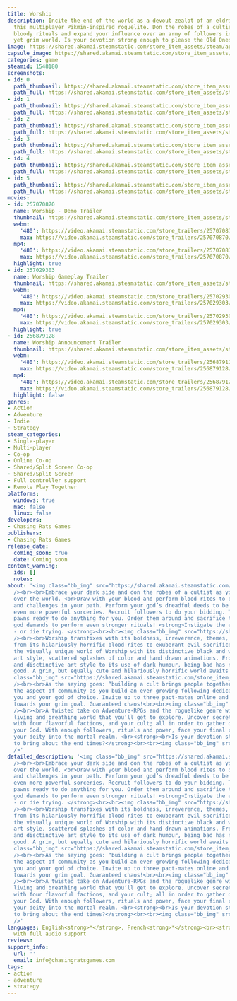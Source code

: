 ```yaml
---
title: Worship
description: Incite the end of the world as a devout zealot of an eldritch god in
  this multiplayer Pikmin-inspired roguelite. Don the robes of a cultist, perform
  bloody rituals and expand your influence over an army of followers in this cute
  yet grim world. Is your devotion strong enough to please the Old Ones?
image: https://shared.akamai.steamstatic.com/store_item_assets/steam/apps/1548180/header.jpg?t=1730746434
capsule_image: https://shared.akamai.steamstatic.com/store_item_assets/steam/apps/1548180/capsule_231x87.jpg?t=1730746434
categories: game
steamid: 1548180
screenshots:
- id: 0
  path_thumbnail: https://shared.akamai.steamstatic.com/store_item_assets/steam/apps/1548180/ss_d90be1f68588d385d9c77fb34a4f997840e0c649.600x338.jpg?t=1730746434
  path_full: https://shared.akamai.steamstatic.com/store_item_assets/steam/apps/1548180/ss_d90be1f68588d385d9c77fb34a4f997840e0c649.1920x1080.jpg?t=1730746434
- id: 1
  path_thumbnail: https://shared.akamai.steamstatic.com/store_item_assets/steam/apps/1548180/ss_e26543e42d8b678804fb52f3ee943e91f2ea6e5c.600x338.jpg?t=1730746434
  path_full: https://shared.akamai.steamstatic.com/store_item_assets/steam/apps/1548180/ss_e26543e42d8b678804fb52f3ee943e91f2ea6e5c.1920x1080.jpg?t=1730746434
- id: 2
  path_thumbnail: https://shared.akamai.steamstatic.com/store_item_assets/steam/apps/1548180/ss_fe2bcbb6d5d1d021d8d56ee90e9ad2fa417ce95f.600x338.jpg?t=1730746434
  path_full: https://shared.akamai.steamstatic.com/store_item_assets/steam/apps/1548180/ss_fe2bcbb6d5d1d021d8d56ee90e9ad2fa417ce95f.1920x1080.jpg?t=1730746434
- id: 3
  path_thumbnail: https://shared.akamai.steamstatic.com/store_item_assets/steam/apps/1548180/ss_afde9a2bcf7637c987012100a3bde8e7720b037f.600x338.jpg?t=1730746434
  path_full: https://shared.akamai.steamstatic.com/store_item_assets/steam/apps/1548180/ss_afde9a2bcf7637c987012100a3bde8e7720b037f.1920x1080.jpg?t=1730746434
- id: 4
  path_thumbnail: https://shared.akamai.steamstatic.com/store_item_assets/steam/apps/1548180/ss_b2953a215c42d81dfac235502af297d7f1af56ec.600x338.jpg?t=1730746434
  path_full: https://shared.akamai.steamstatic.com/store_item_assets/steam/apps/1548180/ss_b2953a215c42d81dfac235502af297d7f1af56ec.1920x1080.jpg?t=1730746434
- id: 5
  path_thumbnail: https://shared.akamai.steamstatic.com/store_item_assets/steam/apps/1548180/ss_6be9d6bcc2f61c3612bc09dc8fad35643cd5e2e8.600x338.jpg?t=1730746434
  path_full: https://shared.akamai.steamstatic.com/store_item_assets/steam/apps/1548180/ss_6be9d6bcc2f61c3612bc09dc8fad35643cd5e2e8.1920x1080.jpg?t=1730746434
movies:
- id: 257070870
  name: Worship - Demo Trailer
  thumbnail: https://shared.akamai.steamstatic.com/store_item_assets/steam/apps/257070870/50d1577e5a169b230c8adaf59a8e00d6d9b91975/movie_600x337.jpg?t=1730745596
  webm:
    '480': https://video.akamai.steamstatic.com/store_trailers/257070870/movie480_vp9.webm?t=1730745596
    max: https://video.akamai.steamstatic.com/store_trailers/257070870/movie_max_vp9.webm?t=1730745596
  mp4:
    '480': https://video.akamai.steamstatic.com/store_trailers/257070870/movie480.mp4?t=1730745596
    max: https://video.akamai.steamstatic.com/store_trailers/257070870/movie_max.mp4?t=1730745596
  highlight: true
- id: 257029303
  name: Worship Gameplay Trailer
  thumbnail: https://shared.akamai.steamstatic.com/store_item_assets/steam/apps/257029303/movie.293x165.jpg?t=1717970896
  webm:
    '480': https://video.akamai.steamstatic.com/store_trailers/257029303/movie480_vp9.webm?t=1717970896
    max: https://video.akamai.steamstatic.com/store_trailers/257029303/movie_max_vp9.webm?t=1717970896
  mp4:
    '480': https://video.akamai.steamstatic.com/store_trailers/257029303/movie480.mp4?t=1717970896
    max: https://video.akamai.steamstatic.com/store_trailers/257029303/movie_max.mp4?t=1717970896
  highlight: true
- id: 256879128
  name: Worship Announcement Trailer
  thumbnail: https://shared.akamai.steamstatic.com/store_item_assets/steam/apps/256879128/movie.293x165.jpg?t=1730745600
  webm:
    '480': https://video.akamai.steamstatic.com/store_trailers/256879128/movie480_vp9.webm?t=1730745600
    max: https://video.akamai.steamstatic.com/store_trailers/256879128/movie_max_vp9.webm?t=1730745600
  mp4:
    '480': https://video.akamai.steamstatic.com/store_trailers/256879128/movie480.mp4?t=1730745600
    max: https://video.akamai.steamstatic.com/store_trailers/256879128/movie_max.mp4?t=1730745600
  highlight: false
genres:
- Action
- Adventure
- Indie
- Strategy
steam_categories:
- Single-player
- Multi-player
- Co-op
- Online Co-op
- Shared/Split Screen Co-op
- Shared/Split Screen
- Full controller support
- Remote Play Together
platforms:
  windows: true
  mac: false
  linux: false
developers:
- Chasing Rats Games
publishers:
- Chasing Rats Games
release_date:
  coming_soon: true
  date: Coming soon
content_warning:
  ids: []
  notes:
about: '<img class="bb_img" src="https://shared.akamai.steamstatic.com/store_item_assets/steam/apps/1548180/extras/blasphemouslyFun.gif?t=1730746434"
  /><br><br>Embrace your dark side and don the robes of a cultist as you slowly take
  over the world. <br>Draw with your blood and perform blood rites to overcome foes
  and challenges in your path. Perform your god’s dreadful deeds to be rewarded with
  even more powerful sorceries. Recruit followers to do your bidding. They are mindless
  pawns ready to do anything for you. Order them around and sacrifice them as your
  god demands to perform even stronger rituals! <strong>Instigate the end of the world
  - or die trying. </strong><br><br><img class="bb_img" src="https://shared.akamai.steamstatic.com/store_item_assets/steam/apps/1548180/extras/BrutallyEndearing.gif?t=1730746434"
  /><br><br>Worship transfixes with its boldness, irreverence, themes, tone and world;
  from its hilariously horrific blood rites to exuberant evil sacrifices. Delve into
  the visually unique world of Worship with its distinctive black and white ink sketch
  art style, scattered splashes of color and hand drawn animations. From it’s cute
  and disctinctive art style to its use of dark humour, being bad has never felt so
  good. A grim, but equally cute and hilariously horrific world awaits you. <br><br><img
  class="bb_img" src="https://shared.akamai.steamstatic.com/store_item_assets/steam/apps/1548180/extras/insightingArmageddon_test5finalfinalfinal2.gif?t=1730746434"
  /><br><br>As the saying goes: “building a cult brings people together”. Embrace
  the aspect of community as you build an ever-growing following dedicated to serve
  you and your god of choice. Invite up to three pact-mates online and work together
  towards your grim goal. Guaranteed chaos!<br><br><img class="bb_img" src="https://shared.akamai.steamstatic.com/store_item_assets/steam/apps/1548180/extras/test_your_faith_FPSFix.gif?t=1730746434"
  /><br><br>A twisted take on Adventure-RPGs and the roguelike genre with its large
  living and breathing world that you’ll get to explore. Uncover secrets, interact
  with four flavorful factions, and your cult; all in order to gather devotion for
  your God. With enough followers, rituals and power, face your final challenge; summoning
  your deity into the mortal realm. <br><strong><br>Is your devotion strong enough
  to bring about the end times?</strong><br><br><img class="bb_img" src="https://shared.akamai.steamstatic.com/store_item_assets/steam/apps/1548180/extras/footer.png?t=1730746434"
  />'
detailed_description: '<img class="bb_img" src="https://shared.akamai.steamstatic.com/store_item_assets/steam/apps/1548180/extras/blasphemouslyFun.gif?t=1730746434"
  /><br><br>Embrace your dark side and don the robes of a cultist as you slowly take
  over the world. <br>Draw with your blood and perform blood rites to overcome foes
  and challenges in your path. Perform your god’s dreadful deeds to be rewarded with
  even more powerful sorceries. Recruit followers to do your bidding. They are mindless
  pawns ready to do anything for you. Order them around and sacrifice them as your
  god demands to perform even stronger rituals! <strong>Instigate the end of the world
  - or die trying. </strong><br><br><img class="bb_img" src="https://shared.akamai.steamstatic.com/store_item_assets/steam/apps/1548180/extras/BrutallyEndearing.gif?t=1730746434"
  /><br><br>Worship transfixes with its boldness, irreverence, themes, tone and world;
  from its hilariously horrific blood rites to exuberant evil sacrifices. Delve into
  the visually unique world of Worship with its distinctive black and white ink sketch
  art style, scattered splashes of color and hand drawn animations. From it’s cute
  and disctinctive art style to its use of dark humour, being bad has never felt so
  good. A grim, but equally cute and hilariously horrific world awaits you. <br><br><img
  class="bb_img" src="https://shared.akamai.steamstatic.com/store_item_assets/steam/apps/1548180/extras/insightingArmageddon_test5finalfinalfinal2.gif?t=1730746434"
  /><br><br>As the saying goes: “building a cult brings people together”. Embrace
  the aspect of community as you build an ever-growing following dedicated to serve
  you and your god of choice. Invite up to three pact-mates online and work together
  towards your grim goal. Guaranteed chaos!<br><br><img class="bb_img" src="https://shared.akamai.steamstatic.com/store_item_assets/steam/apps/1548180/extras/test_your_faith_FPSFix.gif?t=1730746434"
  /><br><br>A twisted take on Adventure-RPGs and the roguelike genre with its large
  living and breathing world that you’ll get to explore. Uncover secrets, interact
  with four flavorful factions, and your cult; all in order to gather devotion for
  your God. With enough followers, rituals and power, face your final challenge; summoning
  your deity into the mortal realm. <br><strong><br>Is your devotion strong enough
  to bring about the end times?</strong><br><br><img class="bb_img" src="https://shared.akamai.steamstatic.com/store_item_assets/steam/apps/1548180/extras/footer.png?t=1730746434"
  />'
languages: English<strong>*</strong>, French<strong>*</strong><br><strong>*</strong>languages
  with full audio support
reviews:
support_info:
  url: ''
  email: info@chasingratsgames.com
tags:
- action
- adventure
- strategy
---
```

